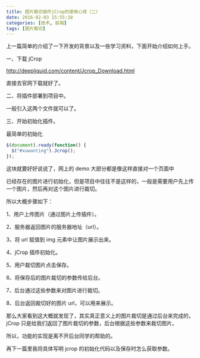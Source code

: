 ```yaml
---
title: 图片裁切插件jCrop的使用心得（二）
date: 2016-02-03 15:55:18
categories: [技术, 前端]
tags: [图片裁切]
---
```


上一篇简单的介绍了一下开发的背景以及一些学习资料，下面开始介绍如何上手。

<!-- more -->

一、下载 jCrop

http://deepliquid.com/content/Jcrop_Download.html

直接去官网下载就好了。

二、将插件部署到项目中。

一般引入这两个文件就可以了。

三、开始初始化插件。

最简单的初始化

```javascript
$(document).ready(function() {
  $("#xuwanting").Jcrop();
});
```

这块就要好好说说了，网上的 demo 大部分都是像这样直接对一个页面中

已经存在的图片进行初始化，但是项目中往往不是这样的，一般是需要用户先上传一个图片，然后再对这个图片进行裁切。

所以大概步骤如下：

1、用户上传图片（通过图片上传插件）。

2、服务器返回图片的服务器地址（url）。

3、将 url 赋值到 img 元素中让图片展示出来。

4、jCrop 插件初始化。

5、用户裁切图片点击保存。

6、将保存后的图片裁切的参数传给后台。

7、后台通过这些参数来对图片进行裁切。

8、后台返回裁切好的图片 url，可以用来展示。

那么大家看到这大概就发现了，其实真正意义上的图片裁切是通过后台来完成的，jCrop 只是给我们返回了图片裁切的参数，后台根据这些参数来裁切图片。

所以，功能的实现是离不开后台同学的帮助的。

再下一篇里我将具体写明 jcrop 的初始化代码以及保存时怎么获取参数。
